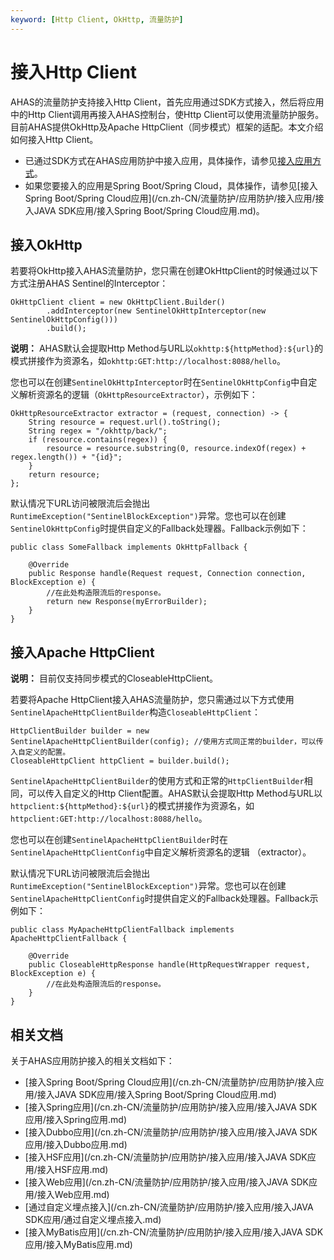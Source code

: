 ```yaml
---
keyword: [Http Client, OkHttp, 流量防护]
---
```


# 接入Http Client

AHAS的流量防护支持接入Http Client，首先应用通过SDK方式接入，然后将应用中的Http Client调用再接入AHAS控制台，使Http Client可以使用流量防护服务。目前AHAS提供OkHttp及Apache HttpClient（同步模式）框架的适配。本文介绍如何接入Http Client。

-   已通过SDK方式在AHAS应用防护中接入应用，具体操作，请参见[接入应用方式](/cn.zh-CN/流量防护/应用防护/接入应用/接入应用方式.md)。
-   如果您要接入的应用是Spring Boot/Spring Cloud，具体操作，请参见[接入Spring Boot/Spring Cloud应用](/cn.zh-CN/流量防护/应用防护/接入应用/接入JAVA SDK应用/接入Spring Boot/Spring Cloud应用.md)。

## 接入OkHttp

若要将OkHttp接入AHAS流量防护，您只需在创建OkHttpClient的时候通过以下方式注册AHAS Sentinel的Interceptor：

```
OkHttpClient client = new OkHttpClient.Builder()
        .addInterceptor(new SentinelOkHttpInterceptor(new SentinelOkHttpConfig()))
        .build();
```

**说明：** AHAS默认会提取Http Method与URL以`okhttp:${httpMethod}:${url}`的模式拼接作为资源名，如`okhttp:GET:http://localhost:8088/hello`。

您也可以在创建`SentinelOkHttpInterceptor`时在`SentinelOkHttpConfig`中自定义解析资源名的逻辑（`OkHttpResourceExtractor`），示例如下：

```
OkHttpResourceExtractor extractor = (request, connection) -> {
    String resource = request.url().toString();
    String regex = "/okhttp/back/";
    if (resource.contains(regex)) {
        resource = resource.substring(0, resource.indexOf(regex) + regex.length()) + "{id}";
    }
    return resource;
};
```

默认情况下URL访问被限流后会抛出`RuntimeException("SentinelBlockException")`异常。您也可以在创建`SentinelOkHttpConfig`时提供自定义的Fallback处理器。Fallback示例如下：

```
public class SomeFallback implements OkHttpFallback {

    @Override
    public Response handle(Request request, Connection connection, BlockException e) {
        //在此处构造限流后的response。
        return new Response(myErrorBuilder);
    }
}
```

## 接入Apache HttpClient

**说明：** 目前仅支持同步模式的CloseableHttpClient。

若要将Apache HttpClient接入AHAS流量防护，您只需通过以下方式使用`SentinelApacheHttpClientBuilder`构造`CloseableHttpClient`：

```
HttpClientBuilder builder = new SentinelApacheHttpClientBuilder(config); //使用方式同正常的builder，可以传入自定义的配置。
CloseableHttpClient httpClient = builder.build();
```

`SentinelApacheHttpClientBuilder`的使用方式和正常的`HttpClientBuilder`相同，可以传入自定义的Http Client配置。AHAS默认会提取Http Method与URL以`httpclient:${httpMethod}:${url}`的模式拼接作为资源名，如 `httpclient:GET:http://localhost:8088/hello`。

您也可以在创建`SentinelApacheHttpClientBuilder`时在`SentinelApacheHttpClientConfig`中自定义解析资源名的逻辑 （extractor）。

默认情况下URL访问被限流后会抛出`RuntimeException("SentinelBlockException")`异常。您也可以在创建`SentinelApacheHttpClientConfig`时提供自定义的Fallback处理器。Fallback示例如下：

```
public class MyApacheHttpClientFallback implements ApacheHttpClientFallback {

    @Override
    public CloseableHttpResponse handle(HttpRequestWrapper request, BlockException e) {
        //在此处构造限流后的response。
    }
}
```

## 相关文档

关于AHAS应用防护接入的相关文档如下：

-   [接入Spring Boot/Spring Cloud应用](/cn.zh-CN/流量防护/应用防护/接入应用/接入JAVA SDK应用/接入Spring Boot/Spring Cloud应用.md)
-   [接入Spring应用](/cn.zh-CN/流量防护/应用防护/接入应用/接入JAVA SDK应用/接入Spring应用.md)
-   [接入Dubbo应用](/cn.zh-CN/流量防护/应用防护/接入应用/接入JAVA SDK应用/接入Dubbo应用.md)
-   [接入HSF应用](/cn.zh-CN/流量防护/应用防护/接入应用/接入JAVA SDK应用/接入HSF应用.md)
-   [接入Web应用](/cn.zh-CN/流量防护/应用防护/接入应用/接入JAVA SDK应用/接入Web应用.md)
-   [通过自定义埋点接入](/cn.zh-CN/流量防护/应用防护/接入应用/接入JAVA SDK应用/通过自定义埋点接入.md)
-   [接入MyBatis应用](/cn.zh-CN/流量防护/应用防护/接入应用/接入JAVA SDK应用/接入MyBatis应用.md)

